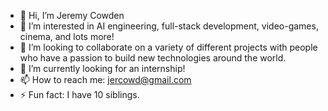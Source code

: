 - 👋 Hi, I’m Jeremy Cowden
- 👀 I’m interested in AI engineering, full-stack development, video-games, cinema, and lots more!
- 💞️ I’m looking to collaborate on a variety of different projects with people who have a passion to build new technologies around the world.
- 🌱 I’m currently looking for an internship!
- 📫 How to reach me: jercowd@gmail.com
- ⚡ Fun fact: I have 10 siblings.

<!---
jercowd/jercowd is a ✨ special ✨ repository because its `README.md` (this file) appears on your GitHub profile.
You can click the Preview link to take a look at your changes.
--->
